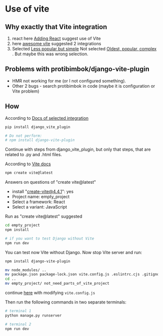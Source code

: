 # Use of vite

## Why exactly that Vite integration

1) react here [Adding React](https://react.dev/learn/add-react-to-an-existing-project)  suggest use of Vite
2) here [awesome vite](https://github.com/vitejs/awesome-vite#integrations-with-backends) suggested 2 integrations
3) Selected [Less popular but simple](https://github.com/protibimbok/django-vite-plugin) Not selected [Oldest, popular, complex](https://github.com/MrBin99/django-vite) . But maybe this was wrong selection.

## Problems with protibimbok/django-vite-plugin

+ HMR not working for me (or I not configured something).
+ Other 2 bugs - search protibimbok in code (maybe it is configuration or Vite problem)

## How

According to [Docs of selected integration](https://github.com/protibimbok/django-vite-plugin)

```bash
pip install django_vite_plugin

# Do not perform:
# npm install django-vite-plugin
```

Continue with steps from django_vite_plugin, but only that steps, that are related to .py and .html files.

According to [Vite docs](https://vitejs.dev/guide/#scaffolding-your-first-vite-project)

```bash
npm create vite@latest
```

Answers on questions of "create vite@latest"

+ install "create-vite@4.4.1": yes
+ Project name: empty_project
+ Select a framework: React
+ Select a variant: JavaScript

Run as "create vite@latest" suggested

```bash
cd empty_project
npm install

# if you want to test Django without Vite
npm run dev
```

You can test now Vite without Django. Now stop Vite server and run:

```bash
npm install django-vite-plugin

mv node_modules/ ..
mv package.json package-lock.json vite.config.js .eslintrc.cjs .gitignore ..
cd ..
mv empty_project/ not_need_parts_of_vite_project
```

continue [here](https://github.com/protibimbok/django-vite-plugin#vite)
with modifying `vite.config.js`

Then run the following commands in two separate terminals:

```bash
# terminal 1
python manage.py runserver
```

```bash
# terminal 2
npm run dev
```
